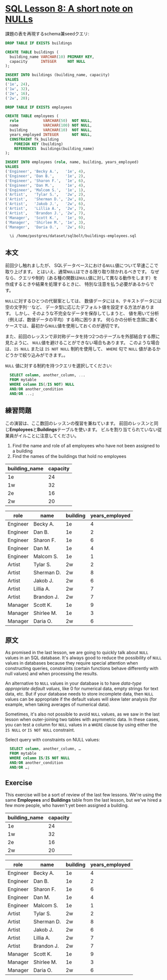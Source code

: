 # [SQL Lesson 8: A short note on NULLs](https://sqlbolt.com/lesson/select_queries_with_nulls)

課題の表を再現するschema兼seedクエリ:

```SQL
DROP TABLE IF EXISTS buildings

CREATE TABLE buildings (
  building_name VARCHAR(10) PRIMARY KEY,
  capacity      INTEGER     NOT NULL
);

INSERT INTO buildings (building_name, capacity)
VALUES
('1e', 24),
('1w', 32),
('2e', 16),
('2w', 20);

DROP TABLE IF EXISTS employees

CREATE TABLE employees (
  role           VARCHAR(50)  NOT NULL,
  name           VARCHAR(100) NOT NULL,
  building       VARCHAR(10)  NOT NULL,
  years_employed INTEGER      NOT NULL,
  CONSTRAINT fk_building
    FOREIGN KEY (building)
    REFERENCES  buildings(building_name)
);

INSERT INTO employees (role, name, building, years_employed)
VALUES
('Engineer', 'Becky A.',   '1e', 4),
('Engineer', 'Dan B.',     '1e', 2),
('Engineer', 'Sharon F.',  '1e', 6),
('Engineer', 'Dan M.',     '1e', 4),
('Engineer', 'Malcom S.',  '1e', 1),
('Artist',   'Tylar S.',   '2w', 2),
('Artist',   'Sherman D.', '2w', 8),
('Artist',   'Jakob J.',   '2w', 6),
('Artist',   'Lillia A.',  '2w', 7),
('Artist',   'Brandon J.', '2w', 7),
('Manager',  'Scott K.',   '1e', 9),
('Manager',  'Shirlee M.', '1e', 3),
('Manager',  'Daria O.',   '2w', 6);
```

```psql
  \i /home/postgres/dataset/sqlbolt/buildings-employees.sql
```

## 本文

前回少し触れましたが、
SQLデータベースにおける`NULL`値について早速ここで取り上げます。
とはいえ、通常`NULL`はできる限り取り除かれるべきです。
なぜなら、クエリや制約（ある種の関数は`NULL`値に対して異なる動作をします）を作成するときや結果を処理するときに、
特別な注意を払う必要があるからです。

`NULL`に対するひとつの代替案としては、
数値データには `0`、テキストデータには空の文字列`''`など、
データ型に応じたデフォルト値を設定する方法があります。
しかし、そのような不完全なデータを保存してしまうと、
値を用いて分析（例えば、数値データの平均）する時に困ります。
何らかの分析を念頭に置くケースでは、最初から`NULL`値を使用しておくのが適切です。

また、前回のレッスンで非対称データを持つ2つのテーブルを外部結合する際に見たように、
`NULL`値を避けることができない場合もあります。
このような場合は、`IS NULL` または `IS NOT NULL` 制約を使用して、
`WHERE` 句で `NULL` 値があるかどうかで絞り込みができます。。

`NULL` 値に対する制約を持つクエリを選択してください:

```SQL
  SELECT column, another_column, ...
  FROM mytable
  WHERE column IS(/IS NOT) NULL
  AND/OR another_condition
  AND/OR ...;
```

## 練習問題

この演習は、ここ数回のレッスンの復習を兼ねています。
前回のレッスンと同じ**Employees**と**Buildings**テーブルを使います。
ビルを割り当てられていない従業員がイルことに注意してください。

1. Find the name and role of all employees who have not been assigned to a building
2. Find the names of the buildings that hold no employees

| building_name | capacity |
| ------------- | -------- |
| 1e            | 24       |
| 1w            | 32       |
| 2e            | 16       |
| 2w            | 20       |

| role     | name       | building | years_employed |
| -------- | ---------- | -------- | -------------- |
| Engineer | Becky A.   | 1e       | 4              |
| Engineer | Dan B.     | 1e       | 2              |
| Engineer | Sharon F.  | 1e       | 6              |
| Engineer | Dan M.     | 1e       | 4              |
| Engineer | Malcom S.  | 1e       | 1              |
| Artist   | Tylar S.   | 2w       | 2              |
| Artist   | Sherman D. | 2w       | 8              |
| Artist   | Jakob J.   | 2w       | 6              |
| Artist   | Lillia A.  | 2w       | 7              |
| Artist   | Brandon J. | 2w       | 7              |
| Manager  | Scott K.   | 1e       | 9              |
| Manager  | Shirlee M. | 1e       | 3              |
| Manager  | Daria O.   | 2w       | 6              |

## 原文

As promised in the last lesson, we are going to quickly talk about `NULL` values in an SQL database. It's always good to reduce the possibility of `NULL` values in databases because they require special attention when constructing queries, constraints (certain functions behave differently with null values) and when processing the results.

An alternative to `NULL` values in your database is to have _data-type appropriate default values_, like 0 for numerical data, empty strings for text data, etc. But if your database needs to store incomplete data, then `NULL` values can be appropriate if the default values will skew later analysis (for example, when taking averages of numerical data).

Sometimes, it's also not possible to avoid `NULL` values, as we saw in the last lesson when outer-joining two tables with asymmetric data. In these cases, you can test a column for `NULL` values in a `WHERE` clause by using either the `IS NULL` or `IS NOT NULL` constraint.

Select query with constraints on NULL values:

```SQL
  SELECT column, another_column, …
  FROM mytable
  WHERE column IS/IS NOT NULL
  AND/OR another_condition
  AND/OR …;
```

## Exercise

This exercise will be a sort of review of the last few lessons. We're using the same **Employees** and **Buildings** table from the last lesson, but we've hired a few more people, who haven't yet been assigned a building.

| building_name | capacity |
| ------------- | -------- |
| 1e            | 24       |
| 1w            | 32       |
| 2e            | 16       |
| 2w            | 20       |

| role     | name       | building | years_employed |
| -------- | ---------- | -------- | -------------- |
| Engineer | Becky A.   | 1e       | 4              |
| Engineer | Dan B.     | 1e       | 2              |
| Engineer | Sharon F.  | 1e       | 6              |
| Engineer | Dan M.     | 1e       | 4              |
| Engineer | Malcom S.  | 1e       | 1              |
| Artist   | Tylar S.   | 2w       | 2              |
| Artist   | Sherman D. | 2w       | 8              |
| Artist   | Jakob J.   | 2w       | 6              |
| Artist   | Lillia A.  | 2w       | 7              |
| Artist   | Brandon J. | 2w       | 7              |
| Manager  | Scott K.   | 1e       | 9              |
| Manager  | Shirlee M. | 1e       | 3              |
| Manager  | Daria O.   | 2w       | 6              |
